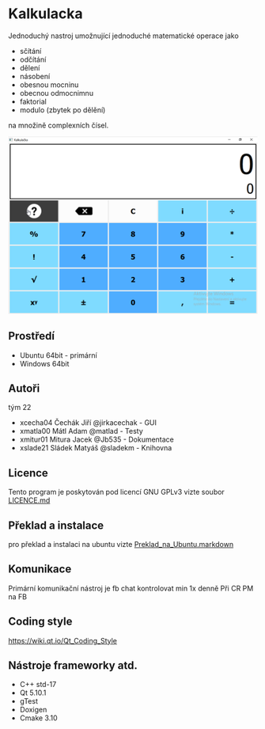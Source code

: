 # Kalkulacka

Jednoduchý nastroj umožnující jednoduché matematické operace jako
* sčítání
* odčítání
* dělení
* násobení
* obesnou mocninu
* obecnou odmocnimnu
* faktorial
* modulo (zbytek po dělění)

na množině complexních čísel.

![Náhled](/screenshot.PNG "Náhled")

Prostředí
---------

* Ubuntu 64bit - primární
* Windows 64bit

Autoři
------

tým 22
- xcecha04 Čechák Jiří @jirkacechak - GUI  
- xmatla00 Mátl Adam @matlad - Testy
- xmitur01 Mitura Jacek	@Jb535 - Dokumentace 
- xslade21 Sládek Matyáš @sladekm - Knihovna


Licence
-------
Tento program je poskytován pod licencí GNU GPLv3 vizte soubor [LICENCE.md](/LICENCE.md)

Překlad a instalace
-------------------
pro překlad a instalaci na ubuntu vizte [Preklad_na_Ubuntu.markdown](/src/dokumentace/Preklad_na_Ubuntu.markdown)


Komunikace
----------
Primární komunikační nástroj je fb chat kontrolovat min 1x denně
Při CR PM na FB

Coding style
------------
https://wiki.qt.io/Qt_Coding_Style


Nástroje frameworky atd.
-------------------------
* C++ std-17
* Qt 5.10.1
* gTest
* Doxigen
* Cmake 3.10




